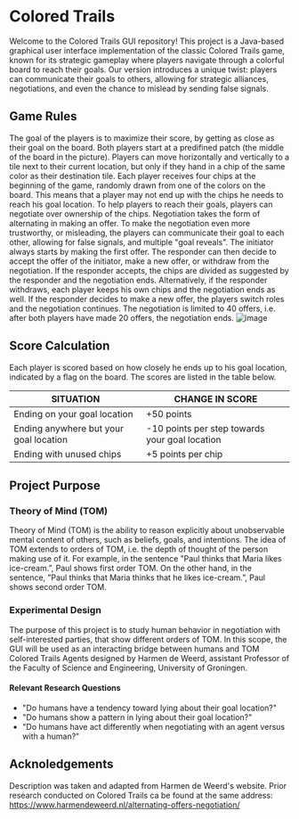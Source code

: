 # Colored Trails
Welcome to the Colored Trails GUI repository! This project is a Java-based graphical user interface 
implementation of the classic Colored Trails game, known for its strategic gameplay where players navigate
through a colorful board to reach their goals.
Our version introduces a unique twist: players can communicate 
their goals to others, allowing for strategic alliances, negotiations, and even the chance to mislead by sending
false signals.
## Game Rules
The goal of the players is to maximize their score, by getting as close as their goal on the board. Both players start
at a predifined patch (the middle of the board in the picture). Players can move horizontally and vertically to a tile
next to their current location, but only if they hand in a chip of the same color as their destination tile. 
Each player receives four chips at the beginning of the game, randomly drawn from one of the colors on the board.
This means that a player may not end up with the chips he needs to reach his goal location. To help players to
reach their goals, players can negotiate over ownership of the chips. Negotiation takes the form of alternating
in making an offer. To make the negotiation even more trustworthy, or misleading, the players can communicate their 
goal to each other, allowing for false signals, and multiple "goal reveals". The initiator always starts by making the
first offer. The responder can then decide to accept
the offer of the initiator, make a new offer, or withdraw from the negotiation. If the
responder accepts, the chips are divided as suggested by the responder and the negotiation ends. Alternatively, if
the responder withdraws, each player keeps his own chips and the negotiation ends as well. If the responder decides
to make a new offer, the players switch roles and the negotiation continues. The negotiation is limited to 40 offers,
i.e. after both players have made 20 offers, the negotiation ends.
![image](https://github.com/rug-ai-oop/colored-trails/assets/130935064/33e34890-30f7-46c4-90a9-fc95f28c7c7b)

## Score Calculation
Each player is scored based on how closely he ends up to his goal location, indicated by a flag on the board.
The scores are listed in the table below.

| SITUATION                                  | CHANGE IN SCORE                                   |
|--------------------------------------------|---------------------------------------------------|
| Ending on your goal location               | +50 points                                        |
| Ending anywhere but your goal location     | -10 points per step towards your goal location    |
| Ending with unused chips                   | +5 points per chip  


## Project Purpose
  ### Theory of Mind (TOM)
   Theory of Mind (TOM) is the ability to reason explicitly about unobservable mental content of others, such as 
   beliefs, goals, and intentions. The idea of TOM extends to orders of TOM, i.e. the depth of thought of 
   the person making use of it. For example, in the sentence ”Paul thinks 
   that Maria likes ice-cream.”, Paul shows first order TOM. On the other 
   hand, in the sentence, ”Paul thinks that Maria thinks that he likes ice-cream.”, Paul shows second order TOM.
  ### Experimental Design
  The purpose of this project is to study human behavior in negotiation with self-interested parties, that show 
  different orders of TOM. In this scope, the GUI will be used as an interacting bridge between humans and TOM Colored
  Trails Agents designed by Harmen de Weerd, assistant Professor of the Faculty of Science and Engineering, University 
  of Groningen.
  #### Relevant Research Questions
  - "Do humans have a tendency toward lying about their goal location?"
  - "Do humans show a pattern in lying about their goal location?"
  - "Do humans have act differently when negotiating with an agent versus with a human?"
## Acknoledgements
Description was taken and adapted from Harmen de Weerd's website. Prior research conducted on Colored Trails ca be 
found at the same address:  
https://www.harmendeweerd.nl/alternating-offers-negotiation/
